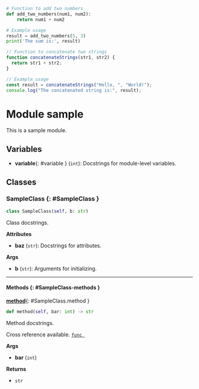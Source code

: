 ```py title="add_numbers.py" linenums="1"
# Function to add two numbers
def add_two_numbers(num1, num2):
    return num1 + num2

# Example usage
result = add_two_numbers(5, 3)
print('The sum is:', result)
```

```js title="highlight-code.md" linenums="1" hl_lines="2-4"
// Function to concatenate two strings
function concatenateStrings(str1, str2) {
  return str1 + str2;
}

// Example usage
const result = concatenateStrings("Hello, ", "World!");
console.log("The concatenated string is:", result);
```

<!-- docs/sample-py.md -->

# Module sample

This is a sample module.

## Variables

- **variable**{: #variable } (`int`): Docstrings for module-level variables.

## Classes

### SampleClass {: #SampleClass }

```python
class SampleClass(self, b: str)
```

Class docstrings.

**Attributes**

- **baz** (`str`): Docstrings for attributes.

**Args**

- **b** (`str`): Arguments for initializing.

---

#### Methods {: #SampleClass-methods }

[**method**](#SampleClass.method){: #SampleClass.method }

```python
def method(self, bar: int) -> str
```

Method docstrings.

Cross reference available. [`func `](#func)

**Args**

- **bar** (`int`)

**Returns**

- `str`
